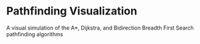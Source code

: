 # Pathfinding Visualization
A visual simulation of the A*, Dijkstra, and Bidirection Breadth First Search pathfinding algorithms
